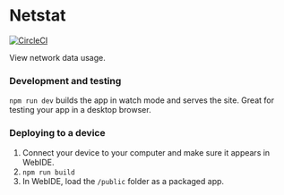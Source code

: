 # Netstat

[![CircleCI](https://dl.circleci.com/status-badge/img/gh/garredow/netstat-kaios/tree/main.svg?style=svg)](https://dl.circleci.com/status-badge/redirect/gh/garredow/netstat-kaios/tree/main)

View network data usage.

### Development and testing

`npm run dev` builds the app in watch mode and serves the site. Great for testing your app in a desktop browser.

### Deploying to a device

1. Connect your device to your computer and make sure it appears in WebIDE.
2. `npm run build`
3. In WebIDE, load the `/public` folder as a packaged app.
